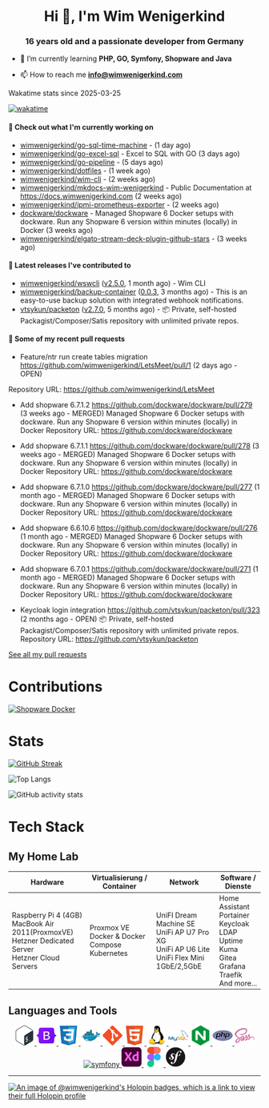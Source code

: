 <h1 align="center">Hi 👋, I'm Wim Wenigerkind</h1>
<h3 align="center">16 years old and a passionate developer from Germany</h3>

- 🌱 I’m currently learning **PHP, GO, Symfony, Shopware and Java**

- 📫 How to reach me **info@wimwenigerkind.com**

Wakatime stats since 2025-03-25

[![wakatime](https://wakatime.com/badge/user/e646e006-b4c5-4881-897c-e6eac563592a.svg)](https://wakatime.com/@e646e006-b4c5-4881-897c-e6eac563592a)

#### 🌱 Check out what I'm currently working on

- [wimwenigerkind/go-sql-time-machine](https://github.com/wimwenigerkind/go-sql-time-machine) -  (1 day ago)
- [wimwenigerkind/go-excel-sql](https://github.com/wimwenigerkind/go-excel-sql) - Excel to SQL with GO (3 days ago)
- [wimwenigerkind/go-pipeline](https://github.com/wimwenigerkind/go-pipeline) -  (5 days ago)
- [wimwenigerkind/dotfiles](https://github.com/wimwenigerkind/dotfiles) -  (1 week ago)
- [wimwenigerkind/wim-cli](https://github.com/wimwenigerkind/wim-cli) -  (2 weeks ago)
- [wimwenigerkind/mkdocs-wim-wenigerkind](https://github.com/wimwenigerkind/mkdocs-wim-wenigerkind) - Public Documentation at https://docs.wimwenigerkind.com (2 weeks ago)
- [wimwenigerkind/ipmi-prometheus-exporter](https://github.com/wimwenigerkind/ipmi-prometheus-exporter) -  (2 weeks ago)
- [dockware/dockware](https://github.com/dockware/dockware) - Managed Shopware 6 Docker setups with dockware. Run any Shopware 6 version within minutes (locally) in Docker (3 weeks ago)
- [wimwenigerkind/elgato-stream-deck-plugin-github-stars](https://github.com/wimwenigerkind/elgato-stream-deck-plugin-github-stars) -  (3 weeks ago)

#### 🔭 Latest releases I've contributed to

- [wimwenigerkind/wswcli](https://github.com/wimwenigerkind/wswcli) ([v2.5.0](https://github.com/wimwenigerkind/wswcli/releases/tag/v2.5.0), 1 month ago) - Wim CLI
- [wimwenigerkind/backup-container](https://github.com/wimwenigerkind/backup-container) ([0.0.3](https://github.com/wimwenigerkind/backup-container/releases/tag/0.0.3), 3 months ago) - This is an easy-to-use backup solution with integrated webhook notifications.
- [vtsykun/packeton](https://github.com/vtsykun/packeton) ([v2.7.0](https://github.com/vtsykun/packeton/releases/tag/v2.7.0), 5 months ago) - :package: Private, self-hosted Packagist/Composer/Satis repository with unlimited private repos.

#### 🔀 Some of my recent pull requests

- Feature/ntr run create tables migration
https://github.com/wimwenigerkind/LetsMeet/pull/1
(2 days ago - OPEN)

Repository URL: https://github.com/wimwenigerkind/LetsMeet

- Add shopware 6.7.1.2
https://github.com/dockware/dockware/pull/279
(3 weeks ago - MERGED)
Managed Shopware 6 Docker setups with dockware. Run any Shopware 6 version within minutes (locally) in Docker
Repository URL: https://github.com/dockware/dockware

- Add shopware 6.7.1.1
https://github.com/dockware/dockware/pull/278
(3 weeks ago - MERGED)
Managed Shopware 6 Docker setups with dockware. Run any Shopware 6 version within minutes (locally) in Docker
Repository URL: https://github.com/dockware/dockware

- Add shopware 6.7.1.0
https://github.com/dockware/dockware/pull/277
(1 month ago - MERGED)
Managed Shopware 6 Docker setups with dockware. Run any Shopware 6 version within minutes (locally) in Docker
Repository URL: https://github.com/dockware/dockware

- Add shopware 6.6.10.6
https://github.com/dockware/dockware/pull/276
(1 month ago - MERGED)
Managed Shopware 6 Docker setups with dockware. Run any Shopware 6 version within minutes (locally) in Docker
Repository URL: https://github.com/dockware/dockware

- Add shopware 6.7.0.1
https://github.com/dockware/dockware/pull/271
(1 month ago - MERGED)
Managed Shopware 6 Docker setups with dockware. Run any Shopware 6 version within minutes (locally) in Docker
Repository URL: https://github.com/dockware/dockware

- Keycloak login integration
https://github.com/vtsykun/packeton/pull/323
(2 months ago - OPEN)
:package: Private, self-hosted Packagist/Composer/Satis repository with unlimited private repos.
Repository URL: https://github.com/vtsykun/packeton


[See all my pull requests](https://github.com/wimwenigerkind/wimwenigerkind/blob/main/PULL-REQUESTS.md)

# Contributions

[![Shopware Docker](https://github-readme-stats.vercel.app/api/pin/?username=dockware&repo=dockware&bg_color=303446&text_color=c6d0f5&icon_color=ca9ee6&title_color=81c8be&hide_border=true)](https://github.com/dockware/dockware)


# Stats

[![GitHub Streak](https://streak-stats.demolab.com?user=wimwenigerkind&theme=catppuccin-frappe&hide_border=true&border_radius=8&card_width=520)](https://git.io/streak-stats)

![Top Langs](https://github-readme-stats.vercel.app/api/top-langs/?username=wimwenigerkind&layout=compact&bg_color=303446&text_color=c6d0f5&icon_color=ca9ee6&title_color=81c8be&hide_border=true)

![GitHub activity stats](https://github-readme-stats.vercel.app/api?username=wimwenigerkind&show_icons=true&count_private=true&bg_color=303446&text_color=c6d0f5&icon_color=ca9ee6&title_color=81c8be&hide_border=true)


# Tech Stack

## My Home Lab

| Hardware                                                                                                    | Virtualisierung / Container                           | Network                                                                                            | Software / Dienste                                                                                                   |
|-------------------------------------------------------------------------------------------------------------|-------------------------------------------------------|----------------------------------------------------------------------------------------------------|----------------------------------------------------------------------------------------------------------------------|
| Raspberry Pi 4 (4GB)<br/>MacBook Air 2011(ProxmoxVE)<br/>Hetzner Dedicated Server<br/>Hetzner Cloud Servers | Proxmox VE<br/>Docker & Docker Compose<br/>Kubernetes | UniFI Dream Machine SE<br/>UniFi AP U7 Pro XG<br/>UniFi AP U6 Lite<br/>UniFi Flex Mini 1GbE/2,5GbE | Home Assistant<br/>Portainer<br/>Keycloak<br/>LDAP<br/>Uptime Kuma<br/>Gitea<br/>Grafana<br/>Traefik<br/>And more... |

## Languages and Tools

<p align="center">
    <a href="https://www.gnu.org/software/bash/" target="_blank" rel="noopener noreferrer">
        <img src="https://raw.githubusercontent.com/devicons/devicon/refs/heads/master/icons/bash/bash-original.svg" alt="bash" width="40" height="40"/>
    </a>
    <span></span>
    <a href="https://getbootstrap.com" target="_blank" rel="noreferrer">
        <img src="https://raw.githubusercontent.com/devicons/devicon/master/icons/bootstrap/bootstrap-original.svg" alt="bootstrap" width="40" height="40"/>
    </a>
    <a href="https://www.w3schools.com/css/" target="_blank" rel="noreferrer">
        <img src="https://raw.githubusercontent.com/devicons/devicon/refs/heads/master/icons/css3/css3-original.svg" alt="css3" width="40" height="40"/>
    </a>
    <a href="https://www.docker.com/" target="_blank" rel="noreferrer">
        <img src="https://raw.githubusercontent.com/devicons/devicon/master/icons/docker/docker-original.svg" alt="docker" width="40" height="40"/>
    </a>
    <a href="https://git-scm.com/" target="_blank" rel="noreferrer">
        <img src="https://raw.githubusercontent.com/devicons/devicon/refs/heads/master/icons/git/git-original.svg" alt="git" width="40" height="40"/>
    </a>
    <a href="https://www.w3.org/html/" target="_blank" rel="noreferrer">
        <img src="https://raw.githubusercontent.com/devicons/devicon/master/icons/html5/html5-original.svg" alt="html5" width="40" height="40"/>
    </a>
    <a href="https://www.linux.org/" target="_blank" rel="noreferrer">
        <img src="https://raw.githubusercontent.com/devicons/devicon/master/icons/linux/linux-original.svg" alt="linux" width="40" height="40"/>
    </a>
    <a href="https://www.mysql.com/" target="_blank" rel="noreferrer">
        <img src="https://raw.githubusercontent.com/devicons/devicon/master/icons/mysql/mysql-original-wordmark.svg" alt="mysql" width="40" height="40"/>
    </a>
    <a href="https://www.nginx.com" target="_blank" rel="noreferrer">
        <img src="https://raw.githubusercontent.com/devicons/devicon/master/icons/nginx/nginx-original.svg" alt="nginx" width="40" height="40"/>
    </a>
    <a href="https://www.php.net" target="_blank" rel="noreferrer">
        <img src="https://raw.githubusercontent.com/devicons/devicon/master/icons/php/php-original.svg" alt="php" width="40" height="40"/>
    </a>
    <a href="https://sass-lang.com" target="_blank" rel="noreferrer">
        <img src="https://raw.githubusercontent.com/devicons/devicon/master/icons/sass/sass-original.svg" alt="sass" width="40" height="40"/>
    </a>
    <a href="https://symfony.com" target="_blank" rel="noreferrer">
        <img src="https://symfony.com/logos/symfony_black_03.svg" alt="symfony" width="40" height="40"/>
    </a>
    <a href="https://www.adobe.com/products/xd.html" target="_blank" rel="noreferrer">
        <img src="https://raw.githubusercontent.com/devicons/devicon/refs/heads/master/icons/xd/xd-original.svg" alt="xd" width="40" height="40"/>
    </a>
    <a href="https://www.figma.com/" target="_blank" rel="noreferrer">
        <img src="https://raw.githubusercontent.com/devicons/devicon/refs/heads/master/icons/figma/figma-original.svg" alt="figma" width="40" height="40"/>
    </a>
    <a href="https://www.symfony.com/" target="_blank" rel="noreferrer">
        <img src="https://raw.githubusercontent.com/devicons/devicon/refs/heads/master/icons/symfony/symfony-original.svg" alt="symfony" width="40" height="40"/>
    </a>
</p>

---

[![An image of @wimwenigerkind's Holopin badges, which is a link to view their full Holopin profile](https://holopin.me/wimwenigerkind)](https://holopin.io/@wimwenigerkind)
